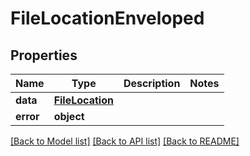 # FileLocationEnveloped

## Properties
Name | Type | Description | Notes
------------ | ------------- | ------------- | -------------
**data** | [**FileLocation**](FileLocation.md) |  |
**error** | **object** |  |

[[Back to Model list]](../README.md#documentation-for-models) [[Back to API list]](../README.md#documentation-for-api-endpoints) [[Back to README]](../README.md)
